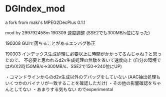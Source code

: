 ﻿# DGIndex_mod
a fork from maki's MPEG2DecPlus 0.1.1


mod by 299792458m
190309
速度調整
(SSE2でも300MB/s位になった)

190308
GUIで落ちることがあるエンバグ修正

190303
インデックス生成処理に必要以上に時間がかかってるんじゃね？と思ったので、
不必要と思われるd2v生成処理の無駄を省いて速度向上
(自分の環境ではAVX2時150MB/s→300MB/s、SSE2で150→240位にUP)



・コマンドラインからのd2v生成以外のデバッグをしていない
  (AAC抽出処理もいくつかのバイナリが一致することを確認しただけ)
・その他の影響確認をちゃんとしてない
・あまりする気もない
のでexperimental

